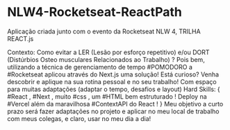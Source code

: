 # NLW4-Rocketseat-ReactPath
Aplicação criada junto com o evento da Rocketseat NLW 4, TRILHA REACT.js

Contexto: Como evitar a LER (Lesão por esforço repetitivo) e/ou DORT (Distúrbios Osteo musculares Relacionados ao Trabalho) ?
Pois bem, utilizando a técnica de gerenciamento de tempo #POMODORO a #Rocketseat aplicou através do Next.js uma solução!
Está curioso? Venha descobrir e aplique na sua rotina pessoal e no seu trabalho! Com espaço para muitas adaptações (adaptar o tempo, desafios e layout)
Hard Skills: { #React , #Next , muito #css , um #HTML bem estruturado ! Deploy na #Vercel além da maravilhosa #ContextAPI do React !  }
Meu objetivo a curto prazo será fazer adaptações no projeto e aplicar no meu local de trabalho com meus colegas, e claro, usar no meu dia a dia!

